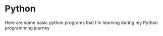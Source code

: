 # Python
Here are some basic python programs that I'm learning during my Python programming journey
